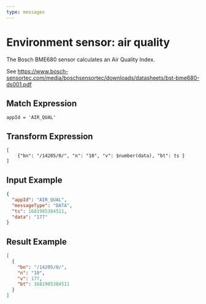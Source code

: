 ```yaml
---
type: messages
---
```


# Environment sensor: air quality

The Bosch BME680 sensor calculates an Air Quality Index.

See
<https://www.bosch-sensortec.com/media/boschsensortec/downloads/datasheets/bst-bme680-ds001.pdf>

## Match Expression

```jsonata
appId = 'AIR_QUAL'
```

## Transform Expression

```jsonata
[
    {"bn": "/14205/0/", "n": "10", "v": $number(data), "bt": ts }
]
```

## Input Example

```json
{
  "appId": "AIR_QUAL",
  "messageType": "DATA",
  "ts": 1681985384511,
  "data": "177"
}
```

## Result Example

```json
[
  {
    "bn": "/14205/0/",
    "n": "10",
    "v": 177,
    "bt": 1681985384511
  }
]
```
